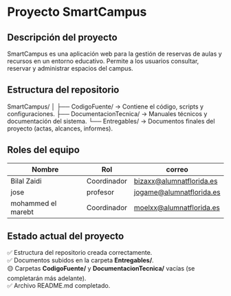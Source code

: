 # Proyecto SmartCampus

## Descripción del proyecto
SmartCampus es una aplicación web para la gestión de reservas de aulas y recursos en un entorno educativo. 
Permite a los usuarios consultar, reservar y administrar espacios del campus.

## Estructura del repositorio
SmartCampus/
│
├── CodigoFuente/ → Contiene el código, scripts y configuraciones.
├── DocumentacionTecnica/ → Manuales técnicos y documentación del sistema.
└── Entregables/ → Documentos finales del proyecto (actas, alcances, informes).

## Roles del equipo
| Nombre | Rol | correo |
|---------|------|----------------|
| Bilal Zaidi | Coordinador | bizaxx@alumnatflorida.es |
| jose | profesor | jogame@alumnatflorida.es |
| mohammed el marebt | Coordinador | moelxx@alumnatflorida.es |

##  Estado actual del proyecto
✅ Estructura del repositorio creada correctamente.  
✅ Documentos subidos en la carpeta **Entregables/**.  
🟡 Carpetas **CodigoFuente/** y **DocumentacionTecnica/** vacías (se completarán más adelante).  
✅ Archivo README.md completado.




